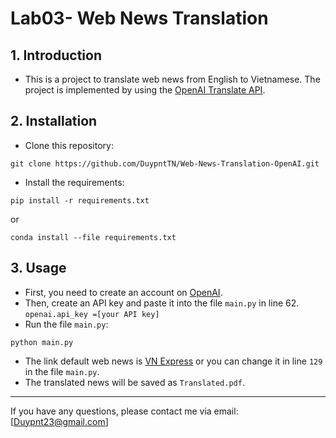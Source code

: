 # Lab03- Web News Translation
## 1. Introduction
- This is a project to translate web news from English to Vietnamese. The project is implemented by using the [OpenAI Translate API](https://platform.openai.com/account/api-keys).
## 2. Installation
- Clone this repository:
```
git clone https://github.com/DuypntTN/Web-News-Translation-OpenAI.git
```
- Install the requirements:
```
pip install -r requirements.txt
```
or
```
conda install --file requirements.txt
```
## 3. Usage
- First, you need to create an account on [OpenAI](https://beta.openai.com/).
- Then, create an API key and paste it into the file `main.py` in line 62. `openai.api_key =[your API key]`
- Run the file `main.py`:
```
python main.py
```
- The link default web news is [VN Express](https://vnexpress.net/) or you can change it in line `129` in the file `main.py`.
- The translated news will be saved as `Translated.pdf`.
----
If you have any questions, please contact me via email: [Duypnt23@gmail.com]